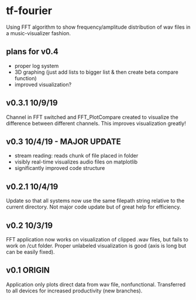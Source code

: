 # tf-fourier
Using FFT algorithm to show frequency/amplitude distribution of wav files in a music-visualizer fashion.

## plans for v0.4
- proper log system
- 3D graphing (just add lists to bigger list & then create beta compare function)
- improved visualization?

## v0.3.1 10/9/19
Channel in FFT switched and FFT_PlotCompare created to visualize the difference between different channels. This improves visualization greatly!

## v0.3 10/4/19 - MAJOR UPDATE
- stream reading: reads chunk of file placed in folder
- visibly real-time visualizes audio files on matplotlib
- significantly improved code structure

## v0.2.1 10/4/19
Update so that all systems now use the same filepath string relative to the current directory. Not major code update but of great help for efficiency.

## v0.2 10/3/19
FFT application now works on visualization of clipped .wav files, but fails to work on /cut folder.
Proper unlabeled visualization is good (axis is long but can be easily fixed).

## v0.1 ORIGIN
Application only plots direct data from wav file, nonfunctional.
Transferred to all devices for increased productivity (new branches).
